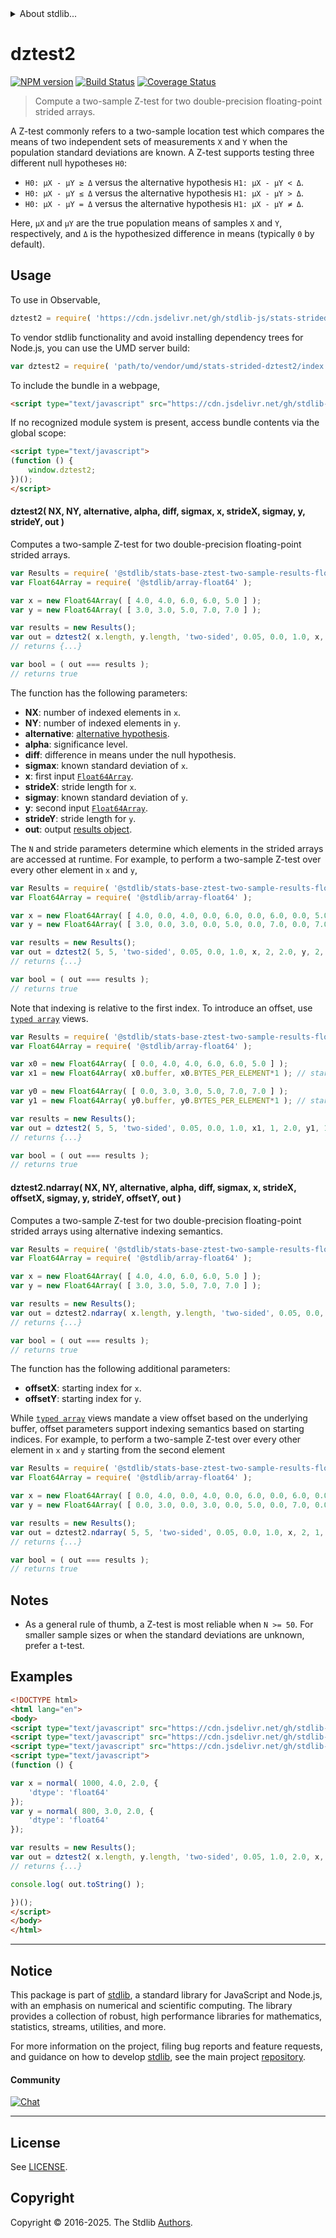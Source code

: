 <!--

@license Apache-2.0

Copyright (c) 2025 The Stdlib Authors.

Licensed under the Apache License, Version 2.0 (the "License");
you may not use this file except in compliance with the License.
You may obtain a copy of the License at

   http://www.apache.org/licenses/LICENSE-2.0

Unless required by applicable law or agreed to in writing, software
distributed under the License is distributed on an "AS IS" BASIS,
WITHOUT WARRANTIES OR CONDITIONS OF ANY KIND, either express or implied.
See the License for the specific language governing permissions and
limitations under the License.

-->

<!-- lint disable max-heading-length -->


<details>
  <summary>
    About stdlib...
  </summary>
  <p>We believe in a future in which the web is a preferred environment for numerical computation. To help realize this future, we've built stdlib. stdlib is a standard library, with an emphasis on numerical and scientific computation, written in JavaScript (and C) for execution in browsers and in Node.js.</p>
  <p>The library is fully decomposable, being architected in such a way that you can swap out and mix and match APIs and functionality to cater to your exact preferences and use cases.</p>
  <p>When you use stdlib, you can be absolutely certain that you are using the most thorough, rigorous, well-written, studied, documented, tested, measured, and high-quality code out there.</p>
  <p>To join us in bringing numerical computing to the web, get started by checking us out on <a href="https://github.com/stdlib-js/stdlib">GitHub</a>, and please consider <a href="https://opencollective.com/stdlib">financially supporting stdlib</a>. We greatly appreciate your continued support!</p>
</details>

# dztest2

[![NPM version][npm-image]][npm-url] [![Build Status][test-image]][test-url] [![Coverage Status][coverage-image]][coverage-url] <!-- [![dependencies][dependencies-image]][dependencies-url] -->

> Compute a two-sample Z-test for two double-precision floating-point strided arrays.

<section class="intro">

A Z-test commonly refers to a two-sample location test which compares the means of two independent sets of measurements `X` and `Y` when the population standard deviations are known. A Z-test supports testing three different null hypotheses `H0`:

-   `H0: μX - μY ≥ Δ` versus the alternative hypothesis `H1: μX - μY < Δ`.
-   `H0: μX - μY ≤ Δ` versus the alternative hypothesis `H1: μX - μY > Δ`.
-   `H0: μX - μY = Δ` versus the alternative hypothesis `H1: μX - μY ≠ Δ`.

Here, `μX` and `μY` are the true population means of samples `X` and `Y`, respectively, and `Δ` is the hypothesized difference in means (typically `0` by default).

</section>

<!-- /.intro -->



<section class="usage">

## Usage

To use in Observable,

```javascript
dztest2 = require( 'https://cdn.jsdelivr.net/gh/stdlib-js/stats-strided-dztest2@umd/browser.js' )
```

To vendor stdlib functionality and avoid installing dependency trees for Node.js, you can use the UMD server build:

```javascript
var dztest2 = require( 'path/to/vendor/umd/stats-strided-dztest2/index.js' )
```

To include the bundle in a webpage,

```html
<script type="text/javascript" src="https://cdn.jsdelivr.net/gh/stdlib-js/stats-strided-dztest2@umd/browser.js"></script>
```

If no recognized module system is present, access bundle contents via the global scope:

```html
<script type="text/javascript">
(function () {
    window.dztest2;
})();
</script>
```

#### dztest2( NX, NY, alternative, alpha, diff, sigmax, x, strideX, sigmay, y, strideY, out )

Computes a two-sample Z-test for two double-precision floating-point strided arrays.

```javascript
var Results = require( '@stdlib/stats-base-ztest-two-sample-results-float64' );
var Float64Array = require( '@stdlib/array-float64' );

var x = new Float64Array( [ 4.0, 4.0, 6.0, 6.0, 5.0 ] );
var y = new Float64Array( [ 3.0, 3.0, 5.0, 7.0, 7.0 ] );

var results = new Results();
var out = dztest2( x.length, y.length, 'two-sided', 0.05, 0.0, 1.0, x, 1, 2.0, y, 1, results );
// returns {...}

var bool = ( out === results );
// returns true
```

The function has the following parameters:

-   **NX**: number of indexed elements in `x`.
-   **NY**: number of indexed elements in `y`.
-   **alternative**: [alternative hypothesis][@stdlib/stats/base/ztest/alternatives].
-   **alpha**: significance level.
-   **diff**: difference in means under the null hypothesis.
-   **sigmax**: known standard deviation of `x`.
-   **x**: first input [`Float64Array`][@stdlib/array/float64].
-   **strideX**: stride length for `x`.
-   **sigmay**: known standard deviation of `y`.
-   **y**: second input [`Float64Array`][@stdlib/array/float64].
-   **strideY**: stride length for `y`.
-   **out**: output [results object][@stdlib/stats/base/ztest/two-sample/results/float64].

The `N` and stride parameters determine which elements in the strided arrays are accessed at runtime. For example, to perform a two-sample Z-test over every other element in `x` and `y`,

```javascript
var Results = require( '@stdlib/stats-base-ztest-two-sample-results-float64' );
var Float64Array = require( '@stdlib/array-float64' );

var x = new Float64Array( [ 4.0, 0.0, 4.0, 0.0, 6.0, 0.0, 6.0, 0.0, 5.0, 0.0 ] );
var y = new Float64Array( [ 3.0, 0.0, 3.0, 0.0, 5.0, 0.0, 7.0, 0.0, 7.0, 0.0 ] );

var results = new Results();
var out = dztest2( 5, 5, 'two-sided', 0.05, 0.0, 1.0, x, 2, 2.0, y, 2, results );
// returns {...}

var bool = ( out === results );
// returns true
```

Note that indexing is relative to the first index. To introduce an offset, use [`typed array`][mdn-typed-array] views.

<!-- eslint-disable stdlib/capitalized-comments -->

```javascript
var Results = require( '@stdlib/stats-base-ztest-two-sample-results-float64' );
var Float64Array = require( '@stdlib/array-float64' );

var x0 = new Float64Array( [ 0.0, 4.0, 4.0, 6.0, 6.0, 5.0 ] );
var x1 = new Float64Array( x0.buffer, x0.BYTES_PER_ELEMENT*1 ); // start at 2nd element

var y0 = new Float64Array( [ 0.0, 3.0, 3.0, 5.0, 7.0, 7.0 ] );
var y1 = new Float64Array( y0.buffer, y0.BYTES_PER_ELEMENT*1 ); // start at 2nd element

var results = new Results();
var out = dztest2( 5, 5, 'two-sided', 0.05, 0.0, 1.0, x1, 1, 2.0, y1, 1, results );
// returns {...}

var bool = ( out === results );
// returns true
```

#### dztest2.ndarray( NX, NY, alternative, alpha, diff, sigmax, x, strideX, offsetX, sigmay, y, strideY, offsetY, out )

Computes a two-sample Z-test for two double-precision floating-point strided arrays using alternative indexing semantics.

```javascript
var Results = require( '@stdlib/stats-base-ztest-two-sample-results-float64' );
var Float64Array = require( '@stdlib/array-float64' );

var x = new Float64Array( [ 4.0, 4.0, 6.0, 6.0, 5.0 ] );
var y = new Float64Array( [ 3.0, 3.0, 5.0, 7.0, 7.0 ] );

var results = new Results();
var out = dztest2.ndarray( x.length, y.length, 'two-sided', 0.05, 0.0, 1.0, x, 1, 0, 2.0, y, 1, 0, results );
// returns {...}

var bool = ( out === results );
// returns true
```

The function has the following additional parameters:

-   **offsetX**: starting index for `x`.
-   **offsetY**: starting index for `y`.

While [`typed array`][mdn-typed-array] views mandate a view offset based on the underlying buffer, offset parameters support indexing semantics based on starting indices. For example, to perform a two-sample Z-test over every other element in `x` and `y` starting from the second element

```javascript
var Results = require( '@stdlib/stats-base-ztest-two-sample-results-float64' );
var Float64Array = require( '@stdlib/array-float64' );

var x = new Float64Array( [ 0.0, 4.0, 0.0, 4.0, 0.0, 6.0, 0.0, 6.0, 0.0, 5.0 ] );
var y = new Float64Array( [ 0.0, 3.0, 0.0, 3.0, 0.0, 5.0, 0.0, 7.0, 0.0, 7.0 ] );

var results = new Results();
var out = dztest2.ndarray( 5, 5, 'two-sided', 0.05, 0.0, 1.0, x, 2, 1, 2.0, y, 2, 1, results );
// returns {...}

var bool = ( out === results );
// returns true
```

</section>

<!-- /.usage -->

<section class="notes">

## Notes

-   As a general rule of thumb, a Z-test is most reliable when `N >= 50`. For smaller sample sizes or when the standard deviations are unknown, prefer a t-test.

</section>

<!-- /.notes -->

<section class="examples">

## Examples

<!-- eslint no-undef: "error" -->

```html
<!DOCTYPE html>
<html lang="en">
<body>
<script type="text/javascript" src="https://cdn.jsdelivr.net/gh/stdlib-js/stats-base-ztest-two-sample-results-float64@umd/browser.js"></script>
<script type="text/javascript" src="https://cdn.jsdelivr.net/gh/stdlib-js/random-array-normal@umd/browser.js"></script>
<script type="text/javascript" src="https://cdn.jsdelivr.net/gh/stdlib-js/stats-strided-dztest2@umd/browser.js"></script>
<script type="text/javascript">
(function () {

var x = normal( 1000, 4.0, 2.0, {
    'dtype': 'float64'
});
var y = normal( 800, 3.0, 2.0, {
    'dtype': 'float64'
});

var results = new Results();
var out = dztest2( x.length, y.length, 'two-sided', 0.05, 1.0, 2.0, x, 1, 2.0, y, 1, results );
// returns {...}

console.log( out.toString() );

})();
</script>
</body>
</html>
```

</section>

<!-- /.examples -->

<!-- C interface documentation. -->



<section class="references">

</section>

<!-- /.references -->

<!-- Section for related `stdlib` packages. Do not manually edit this section, as it is automatically populated. -->

<section class="related">

</section>

<!-- /.related -->

<!-- Section for all links. Make sure to keep an empty line after the `section` element and another before the `/section` close. -->


<section class="main-repo" >

* * *

## Notice

This package is part of [stdlib][stdlib], a standard library for JavaScript and Node.js, with an emphasis on numerical and scientific computing. The library provides a collection of robust, high performance libraries for mathematics, statistics, streams, utilities, and more.

For more information on the project, filing bug reports and feature requests, and guidance on how to develop [stdlib][stdlib], see the main project [repository][stdlib].

#### Community

[![Chat][chat-image]][chat-url]

---

## License

See [LICENSE][stdlib-license].


## Copyright

Copyright &copy; 2016-2025. The Stdlib [Authors][stdlib-authors].

</section>

<!-- /.stdlib -->

<!-- Section for all links. Make sure to keep an empty line after the `section` element and another before the `/section` close. -->

<section class="links">

[npm-image]: http://img.shields.io/npm/v/@stdlib/stats-strided-dztest2.svg
[npm-url]: https://npmjs.org/package/@stdlib/stats-strided-dztest2

[test-image]: https://github.com/stdlib-js/stats-strided-dztest2/actions/workflows/test.yml/badge.svg?branch=main
[test-url]: https://github.com/stdlib-js/stats-strided-dztest2/actions/workflows/test.yml?query=branch:main

[coverage-image]: https://img.shields.io/codecov/c/github/stdlib-js/stats-strided-dztest2/main.svg
[coverage-url]: https://codecov.io/github/stdlib-js/stats-strided-dztest2?branch=main

<!--

[dependencies-image]: https://img.shields.io/david/stdlib-js/stats-strided-dztest2.svg
[dependencies-url]: https://david-dm.org/stdlib-js/stats-strided-dztest2/main

-->

[chat-image]: https://img.shields.io/gitter/room/stdlib-js/stdlib.svg
[chat-url]: https://app.gitter.im/#/room/#stdlib-js_stdlib:gitter.im

[stdlib]: https://github.com/stdlib-js/stdlib

[stdlib-authors]: https://github.com/stdlib-js/stdlib/graphs/contributors

[umd]: https://github.com/umdjs/umd
[es-module]: https://developer.mozilla.org/en-US/docs/Web/JavaScript/Guide/Modules

[deno-url]: https://github.com/stdlib-js/stats-strided-dztest2/tree/deno
[deno-readme]: https://github.com/stdlib-js/stats-strided-dztest2/blob/deno/README.md
[umd-url]: https://github.com/stdlib-js/stats-strided-dztest2/tree/umd
[umd-readme]: https://github.com/stdlib-js/stats-strided-dztest2/blob/umd/README.md
[esm-url]: https://github.com/stdlib-js/stats-strided-dztest2/tree/esm
[esm-readme]: https://github.com/stdlib-js/stats-strided-dztest2/blob/esm/README.md
[branches-url]: https://github.com/stdlib-js/stats-strided-dztest2/blob/main/branches.md

[stdlib-license]: https://raw.githubusercontent.com/stdlib-js/stats-strided-dztest2/main/LICENSE

[@stdlib/array/float64]: https://github.com/stdlib-js/array-float64/tree/umd

[@stdlib/stats/base/ztest/alternatives]: https://github.com/stdlib-js/stats-base-ztest-alternatives/tree/umd

[@stdlib/stats/base/ztest/two-sample/results/float64]: https://github.com/stdlib-js/stats-base-ztest-two-sample-results-float64/tree/umd

[mdn-typed-array]: https://developer.mozilla.org/en-US/docs/Web/JavaScript/Reference/Global_Objects/TypedArray

</section>

<!-- /.links -->
